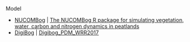 
Model
- [NUCOMBog](https://github.com/jeroenpullens/NUCOMBog) | [The NUCOMBog R package for simulating vegetation, water, carbon and nitrogen dynamics in peatlands](https://www.sciencedirect.com/science/article/pii/S1574954116301091)
- [DigiBog](https://www.peatmothership.org/digibog) | [Digibog_PDM_WRR2017](https://github.com/youngdm/Digibog_PDM_WRR2017)